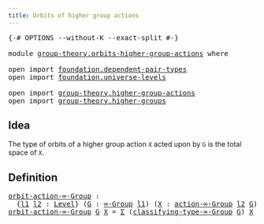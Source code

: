 ```yaml
---
title: Orbits of higher group actions
---
```


<pre class="Agda"><a id="56" class="Symbol">{-#</a> <a id="60" class="Keyword">OPTIONS</a> <a id="68" class="Pragma">--without-K</a> <a id="80" class="Pragma">--exact-split</a> <a id="94" class="Symbol">#-}</a>

<a id="99" class="Keyword">module</a> <a id="106" href="group-theory.orbits-higher-group-actions.html" class="Module">group-theory.orbits-higher-group-actions</a> <a id="147" class="Keyword">where</a>

<a id="154" class="Keyword">open</a> <a id="159" class="Keyword">import</a> <a id="166" href="foundation.dependent-pair-types.html" class="Module">foundation.dependent-pair-types</a>
<a id="198" class="Keyword">open</a> <a id="203" class="Keyword">import</a> <a id="210" href="foundation.universe-levels.html" class="Module">foundation.universe-levels</a>

<a id="238" class="Keyword">open</a> <a id="243" class="Keyword">import</a> <a id="250" href="group-theory.higher-group-actions.html" class="Module">group-theory.higher-group-actions</a>
<a id="284" class="Keyword">open</a> <a id="289" class="Keyword">import</a> <a id="296" href="group-theory.higher-groups.html" class="Module">group-theory.higher-groups</a>
</pre>
## Idea

The type of orbits of a higher group action `X` acted upon by `G` is the total space of `X`.

## Definition

<pre class="Agda"><a id="orbit-action-∞-Group"></a><a id="454" href="group-theory.orbits-higher-group-actions.html#454" class="Function">orbit-action-∞-Group</a> <a id="475" class="Symbol">:</a>
  <a id="479" class="Symbol">{</a><a id="480" href="group-theory.orbits-higher-group-actions.html#480" class="Bound">l1</a> <a id="483" href="group-theory.orbits-higher-group-actions.html#483" class="Bound">l2</a> <a id="486" class="Symbol">:</a> <a id="488" href="Agda.Primitive.html#597" class="Postulate">Level</a><a id="493" class="Symbol">}</a> <a id="495" class="Symbol">(</a><a id="496" href="group-theory.orbits-higher-group-actions.html#496" class="Bound">G</a> <a id="498" class="Symbol">:</a> <a id="500" href="group-theory.higher-groups.html#1633" class="Function">∞-Group</a> <a id="508" href="group-theory.orbits-higher-group-actions.html#480" class="Bound">l1</a><a id="510" class="Symbol">)</a> <a id="512" class="Symbol">(</a><a id="513" href="group-theory.orbits-higher-group-actions.html#513" class="Bound">X</a> <a id="515" class="Symbol">:</a> <a id="517" href="group-theory.higher-group-actions.html#329" class="Function">action-∞-Group</a> <a id="532" href="group-theory.orbits-higher-group-actions.html#483" class="Bound">l2</a> <a id="535" href="group-theory.orbits-higher-group-actions.html#496" class="Bound">G</a><a id="536" class="Symbol">)</a> <a id="538" class="Symbol">→</a> <a id="540" href="foundation-core.universe-levels.html#235" class="Primitive">UU</a> <a id="543" class="Symbol">(</a><a id="544" href="group-theory.orbits-higher-group-actions.html#480" class="Bound">l1</a> <a id="547" href="Agda.Primitive.html#810" class="Primitive Operator">⊔</a> <a id="549" href="group-theory.orbits-higher-group-actions.html#483" class="Bound">l2</a><a id="551" class="Symbol">)</a>
<a id="553" href="group-theory.orbits-higher-group-actions.html#454" class="Function">orbit-action-∞-Group</a> <a id="574" href="group-theory.orbits-higher-group-actions.html#574" class="Bound">G</a> <a id="576" href="group-theory.orbits-higher-group-actions.html#576" class="Bound">X</a> <a id="578" class="Symbol">=</a> <a id="580" href="foundation-core.dependent-pair-types.html#515" class="Record">Σ</a> <a id="582" class="Symbol">(</a><a id="583" href="group-theory.higher-groups.html#1895" class="Function">classifying-type-∞-Group</a> <a id="608" href="group-theory.orbits-higher-group-actions.html#574" class="Bound">G</a><a id="609" class="Symbol">)</a> <a id="611" href="group-theory.orbits-higher-group-actions.html#576" class="Bound">X</a>
</pre>